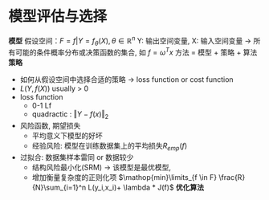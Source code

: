 
# 模型评估与选择
**模型**
假设空间：$F ={f|Y=f_\theta(X),\theta \in  \mathbb{R}^n}$ Y: 输出空间变量, X: 输入空间变量 $\rightarrow$ 所有可能的条件概率分布或决策函数的集合, 如 $f = \omega^Tx$
方法 = 模型 + 策略 + 算法
**策略**
- 如何从假设空间中选择合适的策略 $\rightarrow$ loss function or cost function
- $L(Y,f(X))$ usually > 0 
- loss function
	- 0-1 Lf  
	- quadractic : $\Vert Y-f(x)\Vert_2$
- 风险函数, 期望损失
	- 平均意义下模型的好坏
	- 经验风险: 模型在训练数据集上的平均损失$R_{emp}(f)$
- 过拟合: 数据集样本雷同 or 数据较少
	- 结构风险最小化(SRM) $\rightarrow$ 该模型是最优模型, 
	- 增加衡量复杂度的正则化项 		$\mathop{min}\limits_{f \in F} \frac{R}{N}\sum_{i=1}^n L(y_i,x_i)+ \lambda * J(f)$
**优化算法**

			
<!--stackedit_data:
eyJoaXN0b3J5IjpbLTE1NTI4Mzc2NSwtNzgwMzYyMTksLTExNT
U3NTQ2MTEsLTEyODM2MzQ4NjddfQ==
-->